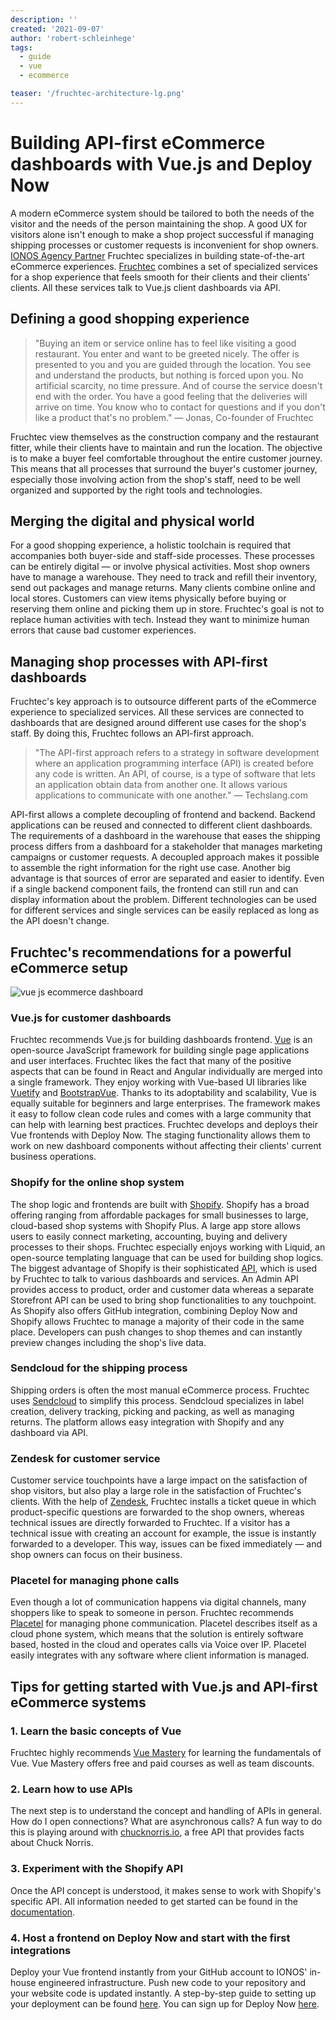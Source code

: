 ```yaml
---
description: ''
created: '2021-09-07'
author: 'robert-schleinhege'
tags:
  - guide
  - vue
  - ecommerce

teaser: '/fruchtec-architecture-lg.png'
---
```


# Building API-first eCommerce dashboards with Vue.js and Deploy Now

A modern eCommerce system should be tailored to both the needs of the visitor and the needs of the person maintaining the shop. A good UX for visitors alone isn't enough to make a shop project successful if managing shipping processes or customer requests is inconvenient for shop owners. [IONOS Agency Partner](https://www.ionos.com/agency-partner) Fruchtec specializes in building state-of-the-art eCommerce experiences. [Fruchtec](https://www.fruchtec.de/) combines a set of specialized services for a shop experience that feels smooth for their clients and their clients' clients. All these services talk to Vue.js client dashboards via API. 

## Defining a good shopping experience

> "Buying an item or service online has to feel like visiting a good restaurant. You enter and want to be greeted nicely. The offer is presented to you and you are guided through the location. You see and understand the products, but nothing is forced upon you. No artificial scarcity, no time pressure. And of course the service doesn't end with the order. You have a good feeling that the deliveries will arrive on time. You know who to contact for questions and if you don't like a product that's no problem." — Jonas, Co-founder of Fruchtec

Fruchtec view themselves as the construction company and the restaurant fitter, while their clients have to maintain and run the location. The objective is to make a buyer feel comfortable throughout the entire customer journey. This means that all processes that surround the buyer's customer journey, especially those involving action from the shop's staff, need to be well organized and supported by the right tools and technologies. 

## Merging the digital and physical world

For a good shopping experience, a holistic toolchain is required that accompanies both buyer-side and staff-side processes. These processes can be entirely digital — or involve physical activities. Most shop owners have to manage a warehouse. They need to track and refill their inventory, send out packages and manage returns. Many clients combine online and local stores. Customers can view items physically before buying or reserving them online and picking them up in store. Fruchtec's goal is not to replace human activities with tech. Instead they want to minimize human errors that cause bad customer experiences.

## Managing shop processes with API-first dashboards

Fruchtec's key approach is to outsource different parts of the eCommerce experience to specialized services. All these services are connected to dashboards that are designed around different use cases for the shop's staff. By doing this, Fruchtec follows an API-first approach. 

> "The API-first approach refers to a strategy in software development where an application programming interface (API) is created before any code is written. An API, of course, is a type of software that lets an application obtain data from another one. It allows various applications to communicate with one another." — Techslang.com

API-first allows a complete decoupling of frontend and backend. Backend applications can be reused and connected to different client dashboards. The requirements of a dashboard in the warehouse that eases the shipping process differs from a dashboard for a stakeholder that manages marketing campaigns or customer requests. A decoupled approach makes it possible to assemble the right information for the right use case. Another big advantage is that sources of error are separated and easier to identify. Even if a single backend component fails, the frontend can still run and can display information about the problem. Different technologies can be used for different services and single services can be easily replaced as long as the API doesn't change.

## Fruchtec's recommendations for a powerful eCommerce setup 

<picture>
  <source media="(max-width: 999px)" srcset="/fruchtec-architecture-sm.png">
  <img src="/fruchtec-architecture-lg.png" alt="vue js ecommerce dashboard">
</picture>

### Vue.js for customer dashboards

Fruchtec recommends Vue.js for building dashboards frontend. [Vue](https://vuejs.org/) is an open-source JavaScript framework for building single page applications and user interfaces. Fruchtec likes the fact that many of the positive aspects that can be found in React and Angular individually are merged into a single framework. They enjoy working with Vue-based UI libraries like [Vuetify](https://vuetifyjs.com/en/) and [BootstrapVue](https://bootstrap-vue.org/). Thanks to its adoptability and scalability, Vue is equally suitable for beginners and large enterprises. The framework makes it easy to follow clean code rules and comes with a large community that can help with learning best practices. Fruchtec develops and deploys their Vue frontends with Deploy Now. The staging functionality allows them to work on new dashboard components without affecting their clients' current business operations. 

### Shopify for the online shop system

The shop logic and frontends are built with [Shopify](https://www.shopify.com/). Shopify has a broad offering ranging from affordable packages for small businesses to large, cloud-based shop systems with Shopify Plus. A large app store allows users to easily connect marketing, accounting, buying and delivery processes to their shops. Fruchtec especially enjoys working with Liquid, an open-source templating language that can be used for building shop logics. The biggest advantage of Shopify is their sophisticated [API](https://shopify.dev/api), which is used by Fruchtec to talk to various dashboards and services. An Admin API provides access to product, order and customer data whereas a separate Storefront API can be used to bring shop functionalities to any touchpoint. As Shopify also offers GitHub integration, combining Deploy Now and Shopify allows Fruchtec to manage a majority of their code in the same place. Developers can push changes to shop themes and can instantly preview changes including the shop's live data.

### Sendcloud for the shipping process

Shipping orders is often the most manual eCommerce process. Fruchtec uses [Sendcloud](https://www.sendcloud.com/) to simplify this process. Sendcloud specializes in label creation, delivery tracking, picking and packing, as well as managing returns. The platform allows easy integration with Shopify and any dashboard via API.

### Zendesk for customer service

Customer service touchpoints have a large impact on the satisfaction of shop visitors, but also play a large role in the satisfaction of Fruchtec's clients. With the help of [Zendesk](https://www.zendesk.com/), Fruchtec installs a ticket queue in which product-specific questions are forwarded to the shop owners, whereas technical issues are directly forwarded to Fruchtec. If a visitor has a technical issue with creating an account for example, the issue is instantly forwarded to a developer. This way, issues can be fixed immediately — and shop owners can focus on their business. 

### Placetel for managing phone calls

Even though a lot of communication happens via digital channels, many shoppers like to speak to someone in person. Fruchtec recommends [Placetel](https://www.placetel.com/gb) for managing phone communication. Placetel describes itself as a cloud phone system, which means that the solution is entirely software based, hosted in the cloud and operates calls via Voice over IP. Placetel easily integrates with any software where client information is managed.

## Tips for getting started with Vue.js and API-first eCommerce systems

### 1. Learn the basic concepts of Vue
Fruchtec highly recommends [Vue Mastery](https://www.vuemastery.com/) for learning the fundamentals of Vue. Vue Mastery offers free and paid courses as well as team discounts.
### 2. Learn how to use APIs
The next step is to understand the concept and handling of APIs in general. How do I open connections? What are asynchronous calls? A fun way to do this is playing around with [chucknorris.io](https://api.chucknorris.io/), a free API that provides facts about Chuck Norris.
### 3. Experiment with the Shopify API
Once the API concept is understood, it makes sense to work with Shopify's specific API. All information needed to get started can be found in the [documentation](https://shopify.dev/api). 
### 4. Host a frontend on Deploy Now and start with the first integrations
Deploy your Vue frontend instantly from your GitHub account to IONOS' in-house engineered infrastructure. Push new code to your repository and your website code is updated instantly. A step-by-step guide to setting up your deployment can be found [here](https://docs.ionos.space/from-repo/). You can sign up for Deploy Now [here](https://www.ionos.com/hosting/deploy-now?utm_source=deploy-now-docs&utm_medium=blog&utm_campaign=ecommerce-vue#pricing).

